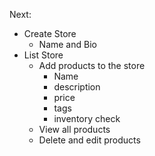 
Next: 
- Create Store
    - Name and Bio
- List Store
    - Add products to the store
        - Name
        - description
        - price
        - tags
        - inventory check
    - View all products
    - Delete and edit products
